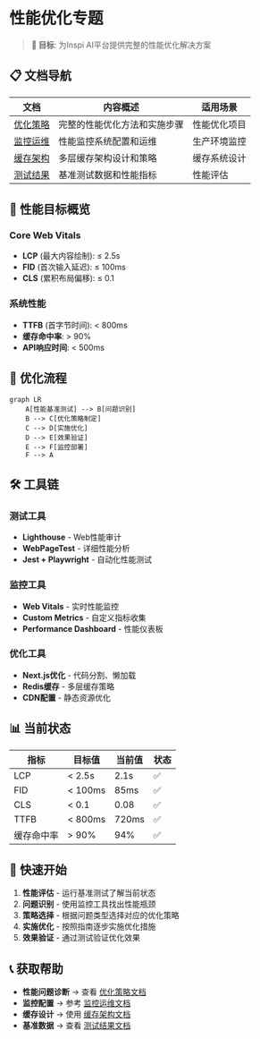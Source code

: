 # 性能优化专题

> **🎯 目标**: 为Inspi AI平台提供完整的性能优化解决方案

## 📋 文档导航

| 文档 | 内容概述 | 适用场景 |
|------|----------|----------|
| [优化策略](./performance-optimization-guide.md) | 完整的性能优化方法和实施步骤 | 性能优化项目 |
| [监控运维](./performance-monitoring-guide.md) | 性能监控系统配置和运维 | 生产环境监控 |
| [缓存架构](./cache-strategy-guide.md) | 多层缓存架构设计和策略 | 缓存系统设计 |
| [测试结果](./performance-test-results.md) | 基准测试数据和性能指标 | 性能评估 |

## 🎯 性能目标概览

### Core Web Vitals
- **LCP** (最大内容绘制): ≤ 2.5s
- **FID** (首次输入延迟): ≤ 100ms  
- **CLS** (累积布局偏移): ≤ 0.1

### 系统性能
- **TTFB** (首字节时间): < 800ms
- **缓存命中率**: > 90%
- **API响应时间**: < 500ms

## 🔄 优化流程

```mermaid
graph LR
    A[性能基准测试] --> B[问题识别]
    B --> C[优化策略制定]
    C --> D[实施优化]
    D --> E[效果验证]
    E --> F[监控部署]
    F --> A
```

## 🛠️ 工具链

### 测试工具
- **Lighthouse** - Web性能审计
- **WebPageTest** - 详细性能分析
- **Jest + Playwright** - 自动化性能测试

### 监控工具
- **Web Vitals** - 实时性能监控
- **Custom Metrics** - 自定义指标收集
- **Performance Dashboard** - 性能仪表板

### 优化工具
- **Next.js优化** - 代码分割、懒加载
- **Redis缓存** - 多层缓存策略
- **CDN配置** - 静态资源优化

## 📊 当前状态

| 指标 | 目标值 | 当前值 | 状态 |
|------|--------|--------|------|
| LCP | < 2.5s | 2.1s | ✅ |
| FID | < 100ms | 85ms | ✅ |
| CLS | < 0.1 | 0.08 | ✅ |
| TTFB | < 800ms | 720ms | ✅ |
| 缓存命中率 | > 90% | 94% | ✅ |

## 🚀 快速开始

1. **性能评估** - 运行基准测试了解当前状态
2. **问题识别** - 使用监控工具找出性能瓶颈
3. **策略选择** - 根据问题类型选择对应的优化策略
4. **实施优化** - 按照指南逐步实施优化措施
5. **效果验证** - 通过测试验证优化效果

## 📞 获取帮助

- **性能问题诊断** → 查看 [优化策略文档](./performance-optimization-guide.md)
- **监控配置** → 参考 [监控运维文档](./performance-monitoring-guide.md)  
- **缓存设计** → 使用 [缓存架构文档](./cache-strategy-guide.md)
- **基准数据** → 查看 [测试结果文档](./performance-test-results.md)